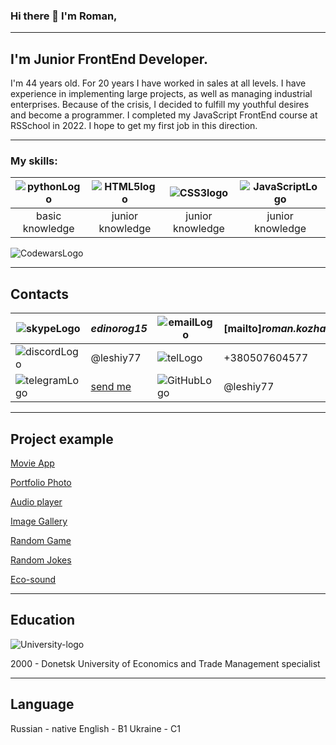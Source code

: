 ### Hi there 👋 I'm Roman,

***
## I'm Junior FrontEnd Developer.

I'm 44 years old. For 20 years I have worked in sales at all levels. I have experience in implementing large projects, as well as managing industrial enterprises. Because of the crisis, I decided to fulfill my youthful desires and become a programmer.
I completed my JavaScript FrontEnd course at RSSchool in 2022. I hope to get my first job in this direction.

***
### My skills:

|![pythonLogo](img/Python.png) | ![HTML5logo](img/html5.png) | ![CSS3logo](img/css3.png) | ![JavaScriptLogo](img/javascript.png) |
|:----------------------------------:|:---------------------------------:|:------------------------------:|:------------------------------------------:|
|basic knowledge                       |junior knowledge                     | junior knowledge                | junior knowledge                               |

![CodewarsLogo](https://www.codewars.com/users/leshiy77/badges/large)

***
## Contacts

![skypeLogo](img/skype.png)          | *edinorog15*                             | ![emailLogo](img/gmail.png)       | [mailto]_roman.kozhara@gmail.com_
-----------------------------------------|:-------------------------------------|---------------------------------------|:--------------------------
![discordLogo](img/discord.png)      | @leshiy77                                  | ![telLogo](img/phone.png)          | +380507604577
![telegramLogo](img/telegram.png) | [send me](https://t.me/benyarif) | ![GitHubLogo](img/GITHUB.png) | @leshiy77

***

## Project example 

[Movie App](https://rolling-scopes-school.github.io/leshiy77-JSFEPRESCHOOL/js30movie-app/)  

[Portfolio Photo](https://rolling-scopes-school.github.io/leshiy77-JSFEPRESCHOOL/portfolio/)  

[Audio player](https://rolling-scopes-school.github.io/leshiy77-JSFEPRESCHOOL/js30audio-player/)  

[Image Gallery](https://rolling-scopes-school.github.io/leshiy77-JSFEPRESCHOOL/js30image-gallery/)  

[Random Game](https://rolling-scopes-school.github.io/leshiy77-JSFEPRESCHOOL/js30random-game/)  

[Random Jokes](https://rolling-scopes-school.github.io/leshiy77-JSFEPRESCHOOL/js30random-jokes/)  

[Eco-sound](https://rolling-scopes-school.github.io/leshiy77-JSFEPRESCHOOL/js30eco-sounds/)  

***
## Education

![University-logo](img/university.png)

2000 - Donetsk University of Economics and Trade
Management specialist

***
## Language

Russian - native
English - B1
Ukraine - C1
